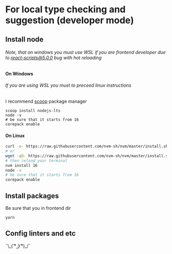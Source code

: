 # For local type checking and suggestion (developer mode)
## Install node
###### Note, that on windows you must use WSL if you are frontend developer due to react-scripts@5.0.0 bug with hot reloading
#### On Windows
###### If you are using WSL you must to preceed linux instructions
I recommend [scoop](scoop.sh) package manager
```pwsh
scoop install nodejs-lts
node -v
# be sure that it starts from 16
corepack enable
```
#### On Linux
```bash
curl -o- https://raw.githubusercontent.com/nvm-sh/nvm/master/install.sh | bash
# or
wget -qO- https://raw.githubusercontent.com/nvm-sh/nvm/master/install.sh | bash
# then reload your terminal
nvm install 16
node -v
# be sure that it starts from 16
corepack enable
```
## Install packages
Be sure that you in frontend dir
```bash
yarn
```
## Config linters and etc
¯\\\_( ͡° ͜ʖ ͡°)_/¯
